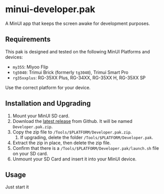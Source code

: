 # minui-developer.pak

A MinUI app that keeps the screen awake for development purposes.

## Requirements

This pak is designed and tested on the following MinUI Platforms and devices:

- `my355`: Miyoo Flip
- `tg5040`: Trimui Brick (formerly `tg3040`), Trimui Smart Pro
- `rg35xxplus`: RG-35XX Plus, RG-34XX, RG-35XX H, RG-35XX SP

Use the correct platform for your device.

## Installation and Upgrading

1. Mount your MinUI SD card.
2. Download the [latest release](https://github.com/josegonzalez/minui-developer-pak/releases) from Github. It will be named `Developer.pak.zip`.
3. Copy the zip file to `/Tools/$PLATFORM/Developer.pak.zip`.
    1. If upgrading, delete the folder `/Tools/$PLATFORM/Developer.pak`.
4. Extract the zip in place, then delete the zip file.
5. Confirm that there is a `/Tools/$PLATFORM/Developer.pak/launch.sh` file on your SD card.
6. Unmount your SD Card and insert it into your MinUI device.

## Usage

Just start it
